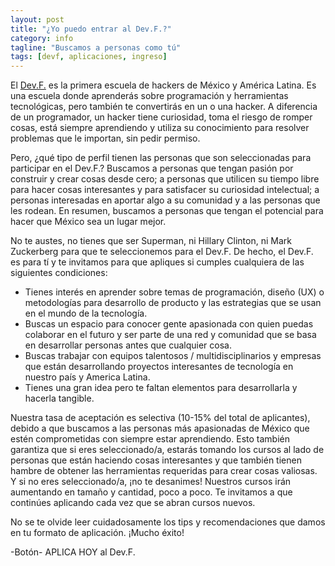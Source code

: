 ```yaml
---
layout: post
title: "¿Yo puedo entrar al Dev.F.?" 
category: info
tagline: "Buscamos a personas como tú"
tags: [devf, aplicaciones, ingreso]
---
```


El [Dev.F.](http://devf.mx) es la primera escuela de hackers de México y América Latina. Es una escuela donde aprenderás sobre programación y herramientas tecnológicas, pero también te convertirás en un o una hacker. A diferencia de un programador, un hacker tiene curiosidad, toma el riesgo de romper cosas, está siempre aprendiendo y utiliza su conocimiento para resolver problemas que le importan, sin pedir permiso.

Pero, ¿qué tipo de perfil tienen las personas que son seleccionadas para participar en el Dev.F.? Buscamos a personas que tengan pasión por construir y crear cosas desde cero; a personas que utilicen su tiempo libre para hacer cosas interesantes y para satisfacer su curiosidad intelectual; a personas interesadas en aportar algo a su comunidad y a las personas que les rodean. En resumen, buscamos a personas que tengan el potencial para hacer que México sea un lugar mejor.

No te austes, no tienes que ser Superman, ni Hillary Clinton, ni Mark Zuckerberg para que te seleccionemos para el Dev.F. De hecho, el Dev.F. es para tí y te invitamos para que apliques si cumples cualquiera de las siguientes condiciones:
* Tienes interés en aprender sobre temas de programación, diseño (UX) o metodologías para desarrollo de producto y las estrategias que se usan en el mundo de la tecnología.
* Buscas un espacio para conocer gente apasionada con quien puedas colaborar en el futuro y ser parte de una red y comunidad que se basa en desarrollar personas antes que cualquier cosa.
* Buscas trabajar con equipos talentosos / multidisciplinarios y empresas que están desarrollando proyectos interesantes de tecnología en nuestro país y America Latina. 
* Tienes una gran idea pero te faltan elementos para desarrollarla y hacerla tangible.

Nuestra tasa de aceptación es selectiva (10-15% del total de aplicantes), debido a que buscamos a las personas más apasionadas de México que estén comprometidas con siempre estar aprendiendo. Esto también garantiza que si eres seleccionado/a, estarás tomando los cursos al lado de personas que están haciendo cosas interesantes y que también tienen hambre de obtener las herramientas requeridas para crear cosas valiosas. Y si no eres seleccionado/a, ¡no te desanimes! Nuestros cursos irán aumentando en tamaño y cantidad, poco a poco. Te invitamos a que continúes aplicando cada vez que se abran cursos nuevos.

No se te olvide leer cuidadosamente los tips y recomendaciones que damos en tu formato de aplicación. ¡Mucho éxito!

-Botón- APLICA HOY al Dev.F.
